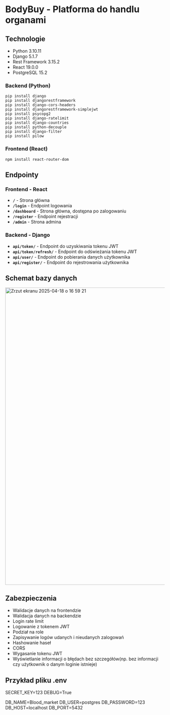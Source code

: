 # BodyBuy - Platforma do handlu organami

## Technologie
- Python 3.10.11
- Django 5.1.7
- Rest Framework 3.15.2
- React 19.0.0
- PostgreSQL 15.2  


### Backend (Python)

    pip install django
    pip install djangorestframework
    pip install django-cors-headers
    pip install djangorestframework-simplejwt
    pip install psycopg2
    pip install django-ratelimit
    pip install django-countries
    pip install python-decouple
    pip install django-filter
    pip install pilow

### Frontend (React)

    npm install react-router-dom

## Endpointy

### Frontend - React
- **`/`** - Strona główna
- **`/login`** - Endpoint logowania
- **`/dashboard`** - Strona główna, dostępna po zalogowaniu
- **`/register`** - Endpoint rejestracji
- **`/admin`** - Strona admina

### Backend - Django
- **`api/token/`** - Endpoint do uzyskiwania tokenu JWT
- **`api/token/refresh/`** - Endpoint do odświeżania tokenu JWT
- **`api/user/`** - Endpoint do pobierania danych użytkownika
- **`api/register/`** - Endpoint do rejestrowania użytkownika


## Schemat bazy danych 

<img width="938" alt="Zrzut ekranu 2025-04-18 o 16 59 21" src="https://github.com/user-attachments/assets/84d16933-7d39-44f9-8083-2f7ab673697b" />



## Zabezpieczenia
- Walidacje danych na frontendzie
- Walidacja danych na backendzie
- Login rate limit
- Logowanie z tokenem JWT
- Podział na role
- Zapisywanie logów udanych i nieudanych zalogowań
- Hashowanie haseł
- CORS
- Wygasanie tokenu JWT
- Wyświetlanie informacji o błędach bez szczegółów(np. bez informacji czy użytkownik o danym loginie istnieje)



## Przykład pliku .env
SECRET_KEY=123
DEBUG=True

DB_NAME=Blood_market
DB_USER=postgres
DB_PASSWORD=123
DB_HOST=localhost
DB_PORT=5432

